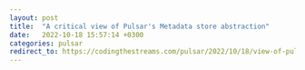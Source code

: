 ```yaml
---
layout: post
title:  "A critical view of Pulsar's Metadata store abstraction"
date:   2022-10-18 15:57:14 +0300
categories: pulsar
redirect_to: https://codingthestreams.com/pulsar/2022/10/18/view-of-pulsar-metadata-store.html
---
```

